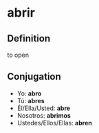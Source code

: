 # abrir

## Definition
to open

## Conjugation

- Yo: **abro**
- Tú: **abres**
- Él/Ella/Usted: **abre**
- Nosotros: **abrimos**
- Ustedes/Ellos/Ellas: **abren**